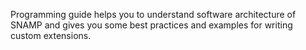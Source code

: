 Programming guide helps you to understand software architecture of SNAMP and gives you some best practices and examples for writing custom extensions.